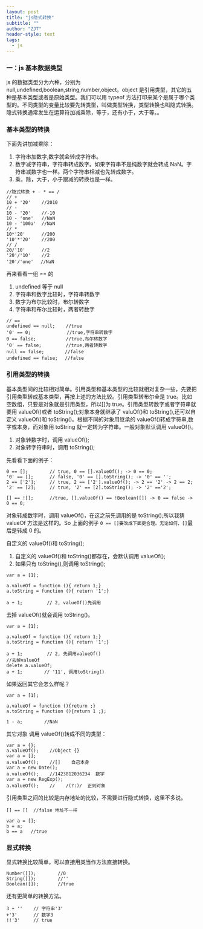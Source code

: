 ```yaml
---
layout: post
title: "js隐式转换"
subtitle: ""
author: "ZJT"
header-style: text
tags:
  - js
---
```


### 一：js 基本数据类型

js 的数据类型分为六种，分别为 null,undefined,boolean,string,number,object。object 是引用类型，其它的五种是基本类型或者是原始类型。我们可以用 typeof 方法打印来某个是属于哪个类型的。不同类型的变量比较要先转类型，叫做类型转换，类型转换也叫隐式转换。隐式转换通常发生在运算符加减乘除，等于，还有小于，大于等。。

### 基本类型的转换

下面先讲加减乘除：

1. 字符串加数字,数字就会转成字符串。
2. 数字减字符串，字符串转成数字。如果字符串不是纯数字就会转成 NaN。字符串减数字也一样。两个字符串相减也先转成数字。
3. 乘，除，大于，小于跟减的转换也是一样。

```
//隐式转换 + - * == /
// +
10 + '20'    //2010
// -
10 - '20'    //-10
10 - 'one'   //NaN
10 - '100a'  //NaN
// *
10*'20'      //200
'10'*'20'    //200
// /
20/'10'      //2
'20'/'10'    //2
'20'/'one'　 //NaN
```

再来看看一组 == 的

1. undefined 等于 null
2. 字符串和数字比较时，字符串转数字
3. 数字为布尔比较时，布尔转数字
4. 字符串和布尔比较时，两者转数字

```
// ==
undefined == null;    //true
'0' == 0;        　　  //true,字符串转数字
0 == false;           //true,布尔转数字
'0' == false;    　　　//true,两者转数字
null == false;     　 //false
undefined == false; 　//false
```

### 引用类型的转换

基本类型间的比较相对简单。引用类型和基本类型的比较就相对复杂一些，先要把引用类型转成基本类型，再按上述的方法比较。引用类型转布尔全是 true。比如空数组，只要是对象就是引用类型，所以[]为 true。引用类型转数字或者字符串就要用 valueOf()或者 toString();对象本身就继承了 valuOf()和 toString(),还可以自定义 valueOf()和 toString()。根据不同的对象用继承的 valueOf()转成字符串,数字或本身，而对象用 toString 就一定转为字符串。一般对象默认调用 valueOf()。

1. 对象转数字时，调用 valueOf();
2. 对象转字符串时，调用 toString();

先看看下面的例子：

```
0 == [];        // true, 0 == [].valueOf(); -> 0 == 0;
'0' == [];      // false, '0' == [].toString(); -> '0' == '';
2 == ['2'];     // true, 2 == ['2'].valueOf(); -> 2 == '2' -> 2 == 2;
'2' == [2];     // true, '2' == [2].toString(); -> '2' =='2';

[] == ![];      //true, [].valueOf() == !Boolean([]) -> 0 == false -> 0 == 0;
```

对象转成数字时，调用 valueOf()，在这之前先调用的是 toString();所以我猜 valueOf 方法是这样的。So 上面的例子 `0 == []要改成下面更合理。无论如何，[]`最后是转成 0 的。

自定义的 valueOf()和 toString();

1. 自定义的 valueOf()和 toString()都存在，会默认调用 valueOf();
2. 如果只有 toString(),则调用 toString();

```
var a = [1];

a.valueOf = function (){ return 1;}
a.toString = function (){ return '1';}

a + 1;         // 2, valueOf()先调用
```

去掉 valueOf()就会调用 toString()。

```
var a = [1];

a.valueOf = function (){ return 1;}
a.toString = function (){ return '1';}

a + 1;         // 2, 先调用valueOf()
//去掉valueOf
delete a.valueOf;
a + 1;        // '11', 调用toString()
```

如果返回其它会怎么样呢？

```
var a = [1];

a.valueOf = function (){return ;}
a.toString = function (){return 1 ;};

1 - a;        //NaN
```

其它对象 调用 valueOf()转成不同的类型：

```
var a = {};
a.valueOf();    //Object {}
var a = [];
a.valueOf();    //[]    自己本身
var a = new Date();
a.valueOf();    //1423812036234  数字
var a = new RegExp();
a.valueOf();    //    /(?:)/  正则对象
```

引用类型之间的比较是内存地址的比较，不需要进行隐式转换，这里不多说。

```
[] == []  //false 地址不一样

var a = [];
b = a;
b == a   //true
```

### 显式转换

显式转换比较简单，可以直接用类当作方法直接转换。

```
Number([]);        //0
String([]);        //''
Boolean([]);       //true
```

还有更简单的转换方法。

```
3 + ''    // 字符串'3'
+'3'      // 数字3
!!'3'     // true
```
